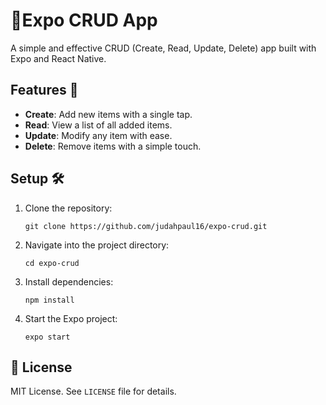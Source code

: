 # 📱Expo CRUD App

A simple and effective CRUD (Create, Read, Update, Delete) app built with Expo and React Native.

## Features 🌟

- **Create**: Add new items with a single tap.
- **Read**: View a list of all added items.
- **Update**: Modify any item with ease.
- **Delete**: Remove items with a simple touch.

## Setup 🛠

1. Clone the repository:
   ```
   git clone https://github.com/judahpaul16/expo-crud.git
   ```
2. Navigate into the project directory:
   ```
   cd expo-crud
   ```
3. Install dependencies:
   ```
   npm install
   ```
4. Start the Expo project:
   ```
   expo start
   ```

## 📄 License

MIT License. See `LICENSE` file for details.
